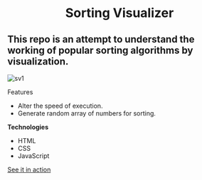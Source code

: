 <h1 align="center"> Sorting Visualizer </h1>
<h2> This repo is an attempt to understand the working of popular sorting algorithms by visualization. </h2>

![sv1](https://user-images.githubusercontent.com/69320883/136005285-a09bdf28-4fb8-4527-914c-9041604373d5.JPG)

Features
<ul>
  <li> Alter the speed of execution. </li>
  <li> Generate random array of numbers for sorting. </li>
</ul>

<b> Technologies </b>
<ul>
  <li> HTML </li>
  <li> CSS </li>
  <li> JavaScript </li>
</ul>

<a href="https://chandrakant2000.github.io/Sorting-Visualizer"> See it in action </a> 

